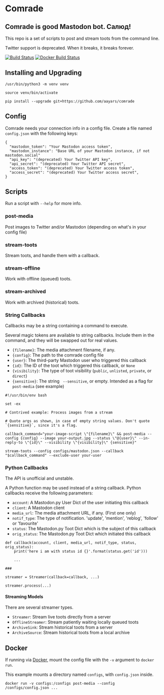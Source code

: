 # Comrade


## Comrade is good Mastodon bot. Салюд!

This repo is a set of scripts to post and stream toots from the command line.

Twitter support is deprecated. When it breaks, it breaks forever.

[![Build Status](https://travis-ci.com/aayars/comrade.svg?branch=master)](https://travis-ci.com/aayars/comrade)
[![Docker Build Status](https://img.shields.io/docker/build/aayars/comrade.svg)](https://hub.docker.com/r/aayars/comrade)


## Installing and Upgrading

```
/usr/bin/python3 -m venv venv

source venv/bin/activate

pip install --upgrade git+https://github.com/aayars/comrade

```


## Config

Comrade needs your connection info in a config file. Create a file named `config.json` with the following keys:

```
{
  "mastodon_token": "Your Mastodon access token",
  "mastodon_instance": "Base URL of your Mastodon instance, if not mastodon.social"
  "api_key": "(deprecated) Your Twitter API key",
  "api_secret": "(deprecated) Your Twitter API secret",
  "access_token": "(deprecated) Your Twitter access token",
  "access_secret": "(deprecated) Your Twitter access secret",
}
```

## Scripts

Run a script with `--help` for more info.


### post-media

Post images to Twitter and/or Mastodon (depending on what's in your config file)


### stream-toots

Stream toots, and handle them with a callback.


### stream-offline

Work with offline (queued) toots.


### stream-archived

Work with archived (historical) toots.


### String Callbacks

Callbacks may be a string containing a command to execute.

Several magic tokens are available to string callbacks. Include them in the command, and they will be swapped out for real values.

- `{filename}`: The media attachment filename, if any.
- `{config}`: The path to the comrade config file
- `{user}`: The third-party Mastodon user who triggered this callback
- `{id}`: The ID of the toot which triggered this callback, or `None`
- `{visibility}`: The type of toot visibility (`public`, `unlisted`, `private`, or `direct`)
- `{sensitive}`: The string ` --sensitive`, or empty. Intended as a flag for `post-media` (see example)

```
#!/usr/bin/env bash

set -ex

# Contrived example: Process images from a stream

# Quote args as shown, in case of empty string values. Don't quote `{sensitive}`, since it's a flag.

callback_command="your-image-script \"{filename}\" && post-media --config {config} --image your-output.jpg --status \"@{user}\" --in-reply-to \"{id}\" --visibility \"{visibility}\" {sensitive}"

stream-toots --config configs/mastodon.json --callback "$callback_command" --exclude-user your-user
```


### Python Callbacks

The API is unofficial and unstable.

A Python function may be used instead of a string callback. Python callbacks receive the following parameters:

- `account`: A Mastodon.py User Dict of the user initiating this callback
- `client`: A Mastodon client
- `media_url`: The media attachment URL, if any. (First one only)
- `notif_type`: The type of notification. 'update', 'mention', 'reblog', 'follow' or 'favourite'
- `status`: The Mastodon.py Toot Dict which is the subject of this callback
- `orig_status`: The Mastodon.py Toot Dict which initiated this callback

```
def callback(account, client, media_url, notif_type, status, orig_status):
    print('here i am with status id {}'.format(status.get('id')))

    ...

###

streamer = Streamer(callback=callback, ...)

streamer.process(...)
```


#### Streaming Models

There are several streamer types.

- `Streamer`: Stream live toots directly from a server
- `OfflineStreamer`: Stream patiently waiting locally queued toots
- `ArchiveSink`: Stream historical toots from a server
- `ArchiveSource`: Stream historical toots from a local archive


## Docker

If running via [Docker](https://hub.docker.com/r/aayars/comrade/), mount the config file with the `-v` argument to `docker run`.

This example mounts a directory named `configs`, with `config.json` inside.

```
docker run -v configs:/configs post-media --config /configs/config.json ...
```
